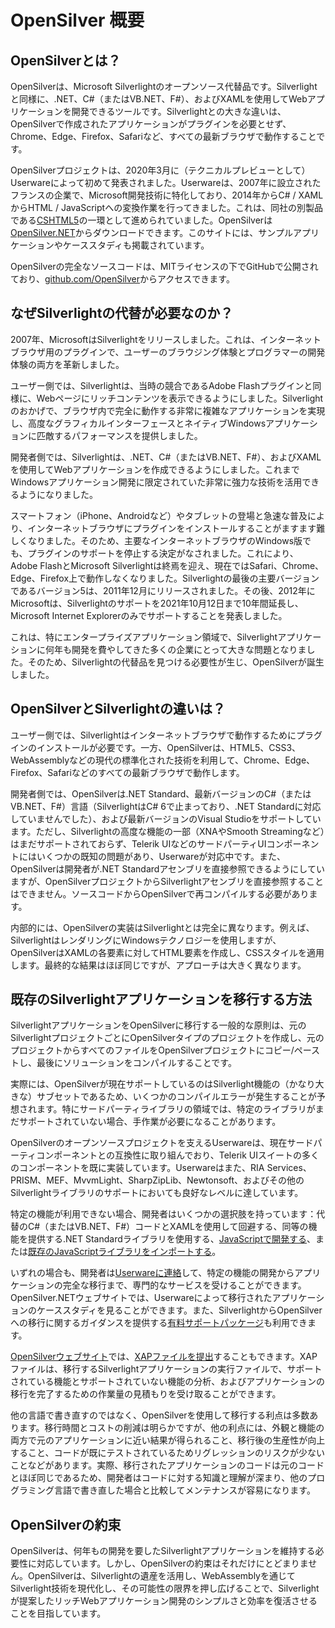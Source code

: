 # OpenSilver 概要

## OpenSilverとは？

OpenSilverは、Microsoft Silverlightのオープンソース代替品です。Silverlightと同様に、.NET、C#（またはVB.NET、F#）、およびXAMLを使用してWebアプリケーションを開発できるツールです。Silverlightとの大きな違いは、OpenSilverで作成されたアプリケーションがプラグインを必要とせず、Chrome、Edge、Firefox、Safariなど、すべての最新ブラウザで動作することです。

OpenSilverプロジェクトは、2020年3月に（テクニカルプレビューとして）Userwareによって初めて発表されました。Userwareは、2007年に設立されたフランスの企業で、Microsoft開発技術に特化しており、2014年からC# / XAMLからHTML / JavaScriptへの変換作業を行ってきました。これは、同社の別製品である[CSHTML5](http://cshtml5.com)の一環として進められていました。OpenSilverは[OpenSilver.NET](https://OpenSilver.NET)からダウンロードできます。このサイトには、サンプルアプリケーションやケーススタディも掲載されています。

OpenSilverの完全なソースコードは、MITライセンスの下でGitHubで公開されており、[github.com/OpenSilver](https://github.com/OpenSilver)からアクセスできます。

## なぜSilverlightの代替が必要なのか？

2007年、MicrosoftはSilverlightをリリースしました。これは、インターネットブラウザ用のプラグインで、ユーザーのブラウジング体験とプログラマーの開発体験の両方を革新しました。

ユーザー側では、Silverlightは、当時の競合であるAdobe Flashプラグインと同様に、Webページにリッチコンテンツを表示できるようにしました。Silverlightのおかげで、ブラウザ内で完全に動作する非常に複雑なアプリケーションを実現し、高度なグラフィカルインターフェースとネイティブWindowsアプリケーションに匹敵するパフォーマンスを提供しました。

開発者側では、Silverlightは、.NET、C#（またはVB.NET、F#）、およびXAMLを使用してWebアプリケーションを作成できるようにしました。これまでWindowsアプリケーション開発に限定されていた非常に強力な技術を活用できるようになりました。

スマートフォン（iPhone、Androidなど）やタブレットの登場と急速な普及により、インターネットブラウザにプラグインをインストールすることがますます難しくなりました。そのため、主要なインターネットブラウザのWindows版でも、プラグインのサポートを停止する決定がなされました。これにより、Adobe FlashとMicrosoft Silverlightは終焉を迎え、現在ではSafari、Chrome、Edge、Firefox上で動作しなくなりました。Silverlightの最後の主要バージョンであるバージョン5は、2011年12月にリリースされました。その後、2012年にMicrosoftは、Silverlightのサポートを2021年10月12日まで10年間延長し、Microsoft Internet Explorerのみでサポートすることを発表しました。

これは、特にエンタープライズアプリケーション領域で、Silverlightアプリケーションに何年も開発を費やしてきた多くの企業にとって大きな問題となりました。そのため、Silverlightの代替品を見つける必要性が生じ、OpenSilverが誕生しました。

## OpenSilverとSilverlightの違いは？

ユーザー側では、Silverlightはインターネットブラウザで動作するためにプラグインのインストールが必要です。一方、OpenSilverは、HTML5、CSS3、WebAssemblyなどの現代の標準化された技術を利用して、Chrome、Edge、Firefox、Safariなどのすべての最新ブラウザで動作します。

開発者側では、OpenSilverは.NET Standard、最新バージョンのC#（またはVB.NET、F#）言語（SilverlightはC# 6で止まっており、.NET Standardに対応していませんでした）、および最新バージョンのVisual Studioをサポートしています。ただし、Silverlightの高度な機能の一部（XNAやSmooth Streamingなど）はまだサポートされておらず、Telerik UIなどのサードパーティUIコンポーネントにはいくつかの既知の問題があり、Userwareが対応中です。また、OpenSilverは開発者が.NET Standardアセンブリを直接参照できるようにしていますが、OpenSilverプロジェクトからSilverlightアセンブリを直接参照することはできません。ソースコードからOpenSilverで再コンパイルする必要があります。

内部的には、OpenSilverの実装はSilverlightとは完全に異なります。例えば、SilverlightはレンダリングにWindowsテクノロジーを使用しますが、OpenSilverはXAMLの各要素に対してHTML要素を作成し、CSSスタイルを適用します。最終的な結果はほぼ同じですが、アプローチは大きく異なります。

## 既存のSilverlightアプリケーションを移行する方法

SilverlightアプリケーションをOpenSilverに移行する一般的な原則は、元のSilverlightプロジェクトごとにOpenSilverタイプのプロジェクトを作成し、元のプロジェクトからすべてのファイルをOpenSilverプロジェクトにコピー/ペーストし、最後にソリューションをコンパイルすることです。

実際には、OpenSilverが現在サポートしているのはSilverlight機能の（かなり大きな）サブセットであるため、いくつかのコンパイルエラーが発生することが予想されます。特にサードパーティライブラリの領域では、特定のライブラリがまだサポートされていない場合、手作業が必要になることがあります。

OpenSilverのオープンソースプロジェクトを支えるUserwareは、現在サードパーティコンポーネントとの互換性に取り組んでおり、Telerik UIスイートの多くのコンポーネントを既に実装しています。Userwareはまた、RIA Services、PRISM、MEF、MvvmLight、SharpZipLib、Newtonsoft、およびその他のSilverlightライブラリのサポートにおいても良好なレベルに達しています。

特定の機能が利用できない場合、開発者はいくつかの選択肢を持っています：代替のC#（またはVB.NET、F#）コードとXAMLを使用して回避する、同等の機能を提供する.NET Standardライブラリを使用する、[JavaScriptで開発する](javascript-interop-and-libraries.md)、または[既存のJavaScriptライブラリをインポートする](javascript-interop-and-libraries.md#how-to-import-javascript-libraries)。

いずれの場合も、開発者は[Userwareに連絡](https://www.opensilver.net/contact.aspx)して、特定の機能の開発からアプリケーションの完全な移行まで、専門的なサービスを受けることができます。OpenSilver.NETウェブサイトでは、Userwareによって移行されたアプリケーションのケーススタディを見ることができます。また、SilverlightからOpenSilverへの移行に関するガイダンスを提供する[有料サポートパッケージ](https://www.opensilver.net/links/migration-package.aspx)も利用できます。

[OpenSilverウェブサイト](https://www.opensilver.net)では、[XAPファイルを提出](https://www.opensilver.net/migrate/upload-xap.aspx)することもできます。XAPファイルは、移行するSilverlightアプリケーションの実行ファイルで、サポートされている機能とサポートされていない機能の分析、およびアプリケーションの移行を完了するための作業量の見積もりを受け取ることができます。

他の言語で書き直すのではなく、OpenSilverを使用して移行する利点は多数あります。移行時間とコストの削減は明らかですが、他の利点には、外観と機能の両方で元のアプリケーションに近い結果が得られること、移行後の生産性が向上すること、コードが既にテストされているためリグレッションのリスクが少ないことなどがあります。実際、移行されたアプリケーションのコードは元のコードとほぼ同じであるため、開発者はコードに対する知識と理解が深まり、他のプログラミング言語で書き直した場合と比較してメンテナンスが容易になります。

## OpenSilverの約束

OpenSilverは、何年もの開発を要したSilverlightアプリケーションを維持する必要性に対応しています。しかし、OpenSilverの約束はそれだけにとどまりません。OpenSilverは、Silverlightの遺産を活用し、WebAssemblyを通じてSilverlight技術を現代化し、その可能性の限界を押し広げることで、Silverlightが提案したリッチWebアプリケーション開発のシンプルさと効率を復活させることを目指しています。